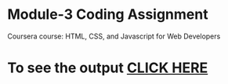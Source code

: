 

# Module-3 Coding Assignment

Coursera course: HTML, CSS, and Javascript for Web Developers

# To see the output [CLICK HERE](https://bashirandhawa.github.io/module3-solution/KS%20Randhawa/Desktop/Assignments/module%203/index.html)

